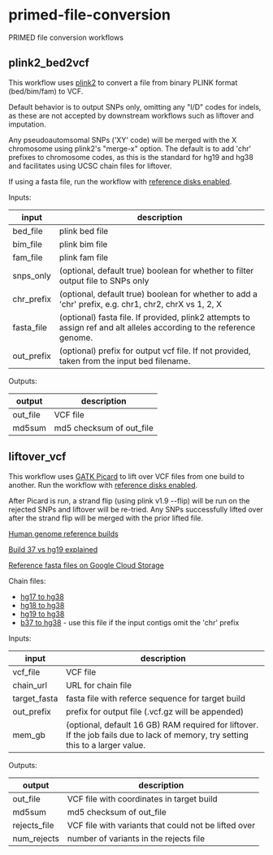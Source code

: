 # primed-file-conversion

PRIMED file conversion workflows

## plink2_bed2vcf

This workflow uses [plink2](https://www.cog-genomics.org/plink/2.0/) to convert a file from binary PLINK format (bed/bim/fam) to VCF.

Default behavior is to output SNPs only, omitting any "I/D" codes for indels, as these are not accepted by downstream workflows such as liftover and imputation. 

Any pseudoautomsomal SNPs ('XY' code) will be merged with the X chromosome using plink2's "merge-x" option. The default is to add 'chr' prefixes to chromosome codes, as this is the standard for hg19 and hg38 and facilitates using UCSC chain files for liftover.

If using a fasta file, run the workflow with [reference disks enabled](https://support.terra.bio/hc/en-us/articles/360056384631).

Inputs:

input | description
--- | ---
bed_file | plink bed file
bim_file | plink bim file
fam_file | plink fam file
snps_only | (optional, default true) boolean for whether to filter output file to SNPs only
chr_prefix | (optional, default true) boolean for whether to add a 'chr' prefix, e.g. chr1, chr2, chrX vs 1, 2, X
fasta_file | (optional) fasta file. If provided, plink2 attempts to assign ref and alt alleles according to the reference genome.
out_prefix | (optional) prefix for output vcf file. If not provided, taken from the input bed filename.

Outputs:

output | description
--- | ---
out_file | VCF file
md5sum | md5 checksum of out_file


## liftover_vcf

This workflow uses [GATK Picard](https://gatk.broadinstitute.org/hc/en-us/articles/9570440033179-LiftoverVcf-Picard-) to lift over VCF files from one build to another. Run the workflow with [reference disks enabled](https://support.terra.bio/hc/en-us/articles/360056384631).

After Picard is run, a strand flip (using plink v1.9 --flip) will be run on the rejected SNPs and liftover will be re-tried. Any SNPs successfully lifted over after the strand flip will be merged with the prior lifted file.

[Human genome reference builds](https://gatk.broadinstitute.org/hc/en-us/articles/360035890951)

[Build 37 vs hg19 explained](https://gatk.broadinstitute.org/hc/en-us/articles/360035890711-GRCh37-hg19-b37-humanG1Kv37-Human-Reference-Discrepancies)

[Reference fasta files on Google Cloud Storage](https://console.cloud.google.com/storage/browser/genomics-public-data/references)

Chain files:

- [hg17 to hg38](https://hgdownload.soe.ucsc.edu/goldenPath/hg17/liftOver/hg17ToHg38.over.chain.gz)
- [hg18 to hg38](https://hgdownload.cse.ucsc.edu/goldenpath/hg18/liftOver/hg18ToHg38.over.chain.gz)
- [hg19 to hg38](https://hgdownload.cse.ucsc.edu/goldenpath/hg19/liftOver/hg19ToHg38.over.chain.gz)
- [b37 to hg38](https://raw.githubusercontent.com/broadinstitute/gatk/master/scripts/funcotator/data_sources/gnomAD/b37ToHg38.over.chain) - use this file if the input contigs omit the 'chr' prefix


Inputs:

input | description
--- | ---
vcf_file | VCF file
chain_url | URL for chain file
target_fasta | fasta file with referce sequence for target build
out_prefix | prefix for output file (.vcf.gz will be appended)
mem_gb | (optional, default 16 GB) RAM required for liftover. If the job fails due to lack of memory, try setting this to a larger value.

Outputs:

output | description
--- | ---
out_file | VCF file with coordinates in target build
md5sum | md5 checksum of out_file
rejects_file | VCF file with variants that could not be lifted over
num_rejects | number of variants in the rejects file
